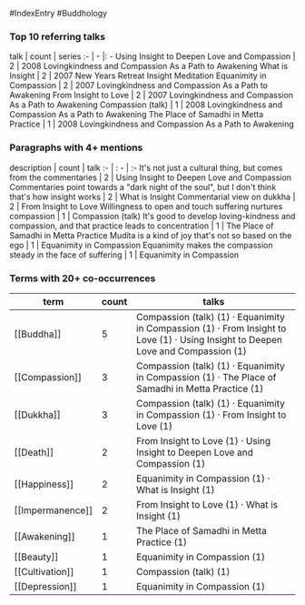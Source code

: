 #IndexEntry #Buddhology

### Top 10 referring talks
talk | count | series
:- | - |: -
<a data-href="Using Insight to Deepen Love and Compassion" class="internal-link">Using Insight to Deepen Love and Compassion</a> | 2 | <a data-href="2008 Lovingkindness and Compassion As a Path to Awakening" class="internal-link">2008 Lovingkindness and Compassion As a Path to Awakening</a>
<a data-href="What is Insight" class="internal-link">What is Insight</a> | 2 | <a data-href="2007 New Years Retreat Insight Meditation" class="internal-link">2007 New Years Retreat Insight Meditation</a>
<a data-href="Equanimity in Compassion" class="internal-link">Equanimity in Compassion</a> | 2 | <a data-href="2007 Lovingkindness and Compassion As a Path to Awakening" class="internal-link">2007 Lovingkindness and Compassion As a Path to Awakening</a>
<a data-href="From Insight to Love" class="internal-link">From Insight to Love</a> | 2 | <a data-href="2007 Lovingkindness and Compassion As a Path to Awakening" class="internal-link">2007 Lovingkindness and Compassion As a Path to Awakening</a>
<a data-href="Compassion (talk)" class="internal-link">Compassion (talk)</a> | 1 | <a data-href="2008 Lovingkindness and Compassion As a Path to Awakening" class="internal-link">2008 Lovingkindness and Compassion As a Path to Awakening</a>
<a data-href="The Place of Samadhi in Metta Practice" class="internal-link">The Place of Samadhi in Metta Practice</a> | 1 | <a data-href="2008 Lovingkindness and Compassion As a Path to Awakening" class="internal-link">2008 Lovingkindness and Compassion As a Path to Awakening</a>

### Paragraphs with 4+ mentions
description | count | talk
:- | : - | :-
<a aria-label-position="top" aria-label="Using Insight to Deepen Love and Compassion > Its not just a cultural thing but comes from the commentaries" data-href="Using Insight to Deepen Love and Compassion#It's not just a cultural thing but comes from the commentaries" class="internal-link">It&#x27;s not just a cultural thing, but comes from the commentaries</a> | 2 | <a data-href="Using Insight to Deepen Love and Compassion" class="internal-link">Using Insight to Deepen Love and Compassion</a>
<a aria-label-position="top" aria-label="What is Insight > Commentaries point towards a dark night of the soul but I dont think thats how insight works" data-href="What is Insight#Commentaries point towards a dark night of the soul but I don't think that's how insight works" class="internal-link">Commentaries point towards a &quot;dark night of the soul&quot;, but I don&#x27;t think that&#x27;s how insight works</a> | 2 | <a data-href="What is Insight" class="internal-link">What is Insight</a>
<a aria-label-position="top" aria-label="From Insight to Love > Commentarial view on dukkha" data-href="From Insight to Love#Commentarial view on dukkha" class="internal-link">Commentarial view on dukkha</a> | 2 | <a data-href="From Insight to Love" class="internal-link">From Insight to Love</a>
<a aria-label-position="top" aria-label="Compassion (talk) > Willingness to open and touch suffering nurtures compassion" data-href="Compassion (talk)#Willingness to open and touch suffering nurtures compassion" class="internal-link">Willingness to open and touch suffering nurtures compassion</a> | 1 | <a data-href="Compassion (talk)" class="internal-link">Compassion (talk)</a>
<a aria-label-position="top" aria-label="The Place of Samadhi in Metta Practice > Its good to develop loving-kindness and compassion and that practice leads to concentration" data-href="The Place of Samadhi in Metta Practice#It's good to develop loving-kindness and compassion and that practice leads to concentration" class="internal-link">It&#x27;s good to develop loving-kindness and compassion, and that practice leads to concentration</a> | 1 | <a data-href="The Place of Samadhi in Metta Practice" class="internal-link">The Place of Samadhi in Metta Practice</a>
<a aria-label-position="top" aria-label="Equanimity in Compassion > Mudita is a kind of joy thats not so based on the ego" data-href="Equanimity in Compassion#Mudita is a kind of joy that's not so based on the ego" class="internal-link">Mudita is a kind of joy that&#x27;s not so based on the ego</a> | 1 | <a data-href="Equanimity in Compassion" class="internal-link">Equanimity in Compassion</a>
<a aria-label-position="top" aria-label="Equanimity in Compassion > Equanimity makes the compassion steady in the face of suffering" data-href="Equanimity in Compassion#Equanimity makes the compassion steady in the face of suffering" class="internal-link">Equanimity makes the compassion steady in the face of suffering</a> | 1 | <a data-href="Equanimity in Compassion" class="internal-link">Equanimity in Compassion</a>

### Terms with 20+ co-occurrences
term | count | talks
-|-|-
[[Buddha]] | 5 | <span class="counts"><a data-href="Compassion (talk)" class="internal-link">Compassion (talk)</a> (1) · <a data-href="Equanimity in Compassion" class="internal-link">Equanimity in Compassion</a> (1) · <a data-href="From Insight to Love" class="internal-link">From Insight to Love</a> (1) · <a data-href="Using Insight to Deepen Love and Compassion" class="internal-link">Using Insight to Deepen Love and Compassion</a> (1)</span> 
[[Compassion]] | 3 | <span class="counts"><a data-href="Compassion (talk)" class="internal-link">Compassion (talk)</a> (1) · <a data-href="Equanimity in Compassion" class="internal-link">Equanimity in Compassion</a> (1) · <a data-href="The Place of Samadhi in Metta Practice" class="internal-link">The Place of Samadhi in Metta Practice</a> (1)</span> 
[[Dukkha]] | 3 | <span class="counts"><a data-href="Compassion (talk)" class="internal-link">Compassion (talk)</a> (1) · <a data-href="Equanimity in Compassion" class="internal-link">Equanimity in Compassion</a> (1) · <a data-href="From Insight to Love" class="internal-link">From Insight to Love</a> (1)</span> 
[[Death]] | 2 | <span class="counts"><a data-href="From Insight to Love" class="internal-link">From Insight to Love</a> (1) · <a data-href="Using Insight to Deepen Love and Compassion" class="internal-link">Using Insight to Deepen Love and Compassion</a> (1)</span> 
[[Happiness]] | 2 | <span class="counts"><a data-href="Equanimity in Compassion" class="internal-link">Equanimity in Compassion</a> (1) · <a data-href="What is Insight" class="internal-link">What is Insight</a> (1)</span> 
[[Impermanence]] | 2 | <span class="counts"><a data-href="From Insight to Love" class="internal-link">From Insight to Love</a> (1) · <a data-href="What is Insight" class="internal-link">What is Insight</a> (1)</span> 
[[Awakening]] | 1 | <span class="counts"><a data-href="The Place of Samadhi in Metta Practice" class="internal-link">The Place of Samadhi in Metta Practice</a> (1)</span> 
[[Beauty]] | 1 | <span class="counts"><a data-href="Equanimity in Compassion" class="internal-link">Equanimity in Compassion</a> (1)</span> 
[[Cultivation]] | 1 | <span class="counts"><a data-href="Compassion (talk)" class="internal-link">Compassion (talk)</a> (1)</span> 
[[Depression]] | 1 | <span class="counts"><a data-href="Equanimity in Compassion" class="internal-link">Equanimity in Compassion</a> (1)</span> 

